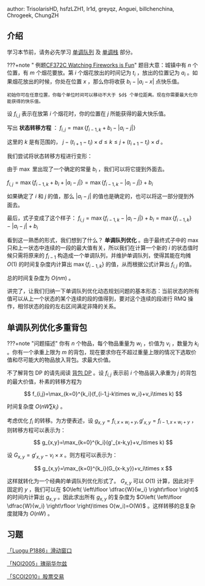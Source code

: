 author: TrisolarisHD, hsfzLZH1, Ir1d, greyqz, Anguei, billchenchina, Chrogeek, ChungZH

## 介绍

学习本节前，请务必先学习 [单调队列](../../ds/monotonous-queue.md) 及 [单调栈](../../ds/monotonous-stack.md) 部分。

???+note " 例题[CF372C Watching Fireworks is Fun](http://codeforces.com/problemset/problem/372/C)"
    题目大意：城镇中有 $n$ 个位置，有 $m$ 个烟花要放。第 $i$ 个烟花放出的时间记为 $t_i$ ，放出的位置记为 $a_i$ 。如果烟花放出的时候，你处在位置 $x$ ，那么你将收获 $b_i-|a_i-x|$ 点快乐值。

    初始你可在任意位置，你每个单位时间可以移动不大于 $d$ 个单位距离。现在你需要最大化你能获得的快乐值。

设 $f_{i,j}$ 表示在放第 $i$ 个烟花时，你的位置在 $j$ 所能获得的最大快乐值。

写出 **状态转移方程** ： $f_{i,j}=\max\{f_{i-1,k}+b_i-|a_i-j|\}$ 

这里的 $k$ 是有范围的， $j-(t_{i+1}-t_i)\times d\le k\le j+(t_{i+1}-t_i)\times d$ 。

我们尝试将状态转移方程进行变形：

由于 $\max$ 里出现了一个确定的常量 $b_i$ ，我们可以将它提到外面去。

 $f_{i,j}=\max\{f_{i-1,k}+b_i+|a_i-j|\}=\max\{f_{i-1,k}-|a_i-j|\}+b_i$ 

如果确定了 $i$ 和 $j$ 的值，那么 $|a_i-j|$ 的值也是确定的，也可以将这一部分提到外面去。

最后，式子变成了这个样子： $f_{i,j}=\max\{f_{i-1,k}-|a_i-j|\}+b_i=\max\{f_{i-1,k}\}-|a_i-j|+b_i$ 

看到这一熟悉的形式，我们想到了什么？ **单调队列优化** 。由于最终式子中的 $\max$ 只和上一状态中连续的一段的最大值有关，所以我们在计算一个新的 $i$ 的状态值时候只需将原来的 $f_{i-1}$ 构造成一个单调队列，并维护单调队列，使得其能在均摊 $O(1)$ 的时间复杂度内计算出 $\max\{f_{i-1,k}\}$ 的值，从而根据公式计算出 $f_{i,j}$ 的值。

总的时间复杂度为 $O(nm)$ 。

讲完了，让我们归纳一下单调队列优化动态规划问题的基本形态：当前状态的所有值可以从上一个状态的某个连续的段的值得到，要对这个连续的段进行 RMQ 操作，相邻状态的段的左右区间满足非降的关系。

## 单调队列优化多重背包

???+note "问题描述"
    你有 $n$ 个物品，每个物品重量为 $w_i$ ，价值为 $v_i$ ，数量为 $k_i$ 。你有一个承重上限为 $m$ 的背包，现在要求你在不超过重量上限的情况下选取价值和尽可能大的物品放入背包。求最大价值。

不了解背包 DP 的请先阅读 [背包 DP](../knapsack.md) 。设 $f_{i,j}$ 表示前 $i$ 个物品装入承重为 $j$ 的背包的最大价值，朴素的转移方程为

$$
f_{i,j}=\max_{k=0}^{k_i}(f_{i-1,j-k\times w_i}+v_i\times k)
$$

时间复杂度 $O(nW\sum k_i)$ 。

考虑优化 $f_i$ 的转移。为方便表述，设 $g_{x,y}=f_{i,x\times w_i+y},g'_{x,y}=f_{i-1,x\times w_i+y}$ ，则转移方程可以表示为：

$$
g_{x,y}=\max_{k=0}^{k_i}(g'_{x-k,y}+v_i\times k)
$$

设 $G_{x,y}=g'_{x,y}-v_i\times x$ 。则方程可以表示为：

$$
g_{x,y}=\max_{k=0}^{k_i}(G_{x-k,y})+v_i\times x
$$

这样就转化为一个经典的单调队列优化形式了。 $G_{x,y}$ 可以 $O(1)$ 计算，因此对于固定的 $y$ ，我们可以在 $O\left( \left\lfloor \dfrac{W}{w_i} \right\rfloor \right)$ 的时间内计算出 $g_{x,y}$ 。因此求出所有 $g_{x,y}$ 的复杂度为 $O\left( \left\lfloor \dfrac{W}{w_i} \right\rfloor \right)\times O(w_i)=O(W)$ 。这样转移的总复杂度就降为 $O(nW)$ 。

## 习题

 [「Luogu P1886」滑动窗口](https://loj.ac/problem/10175) 

 [「NOI2005」瑰丽华尔兹](https://www.luogu.com.cn/problem/P2254) 

 [「SCOI2010」股票交易](https://loj.ac/problem/10183) 
